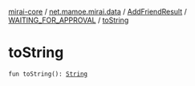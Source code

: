 [mirai-core](../../../index.md) / [net.mamoe.mirai.data](../../index.md) / [AddFriendResult](../index.md) / [WAITING_FOR_APPROVAL](index.md) / [toString](./to-string.md)

# toString

`fun toString(): `[`String`](https://kotlinlang.org/api/latest/jvm/stdlib/kotlin/-string/index.html)